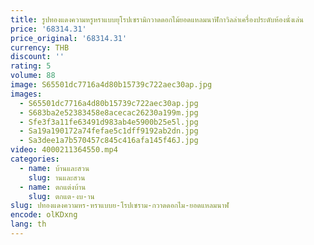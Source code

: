 ```yaml
---
title: รูปทองแดงความหรูหราแบบยุโรปเซรามิกวาดดอกไม้ยอดแหลมนาฬิกาวิลล่าเครื่องประดับห้องนั่งเล่น
price: '68314.31'
price_original: '68314.31'
currency: THB
discount: ''
rating: 5
volume: 88
image: S65501dc7716a4d80b15739c722aec30ap.jpg
images:
  - S65501dc7716a4d80b15739c722aec30ap.jpg
  - S683ba2e52383458e8acecac26230a199m.jpg
  - Sfe3f3a11fe63491d983ab4e5900b25e5l.jpg
  - Sa19a190172a74fefae5c1dff9192ab2dn.jpg
  - Sa3dee1a7b570457c845c416afa145f46J.jpg
video: 4000211364550.mp4
categories:
  - name: บ้านและสวน
    slug: านและสวน
  - name: ตกแต่งบ้าน
    slug: ตกแต-งบ-าน
slug: ปทองแดงความหร-หราแบบย-โรปเซราม-กวาดดอกไม-ยอดแหลมนาฬ
encode: olKDxng
lang: th
---
```

  